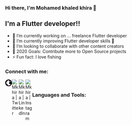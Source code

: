 ### Hi there, I'm Mohamed khaled khira  👋


## I'm a Flutter developer!!

- 🔭 I’m currently working on ... freelance Flutter developer
- 🌱 I’m currently improving Flutter developer skills 🤣
- 👯 I’m looking to collaborate with other content creators
- 🥅 2020 Goals: Contribute more to Open Source projects
- ⚡ Fun fact: I love fishing


### Connect with me:

[<img align="left" alt="Mkhira | FaceBok" width="22px" src="https://raw.githubusercontent.com/iconic/open-iconic/master/svg/globe.svg" />][facebok]
[<img align="left" alt="Mkhira | Twitter" width="22px" src="https://cdn.jsdelivr.net/npm/simple-icons@v3/icons/twitter.svg" />][twitter]
[<img align="left" alt="Mkhira | LinkedIn" width="22px" src="https://cdn.jsdelivr.net/npm/simple-icons@v3/icons/linkedin.svg" />][linkedin]
[<img align="left" alt="Mkhira | Instagram" width="22px" src="https://cdn.jsdelivr.net/npm/simple-icons@v3/icons/instagram.svg" />][instagram]

<br />

### Languages and Tools:



<br />
<br />



[twitter]: https://twitter.com/mohamed__khira
[instagram]: https://www.instagram.com/mohamed._.khira/
[linkedin]: https://www.linkedin.com/in/mohamed-khaled-058719197/
[facebok]: https://www.facebook.com/mahmoud.alabgerr

